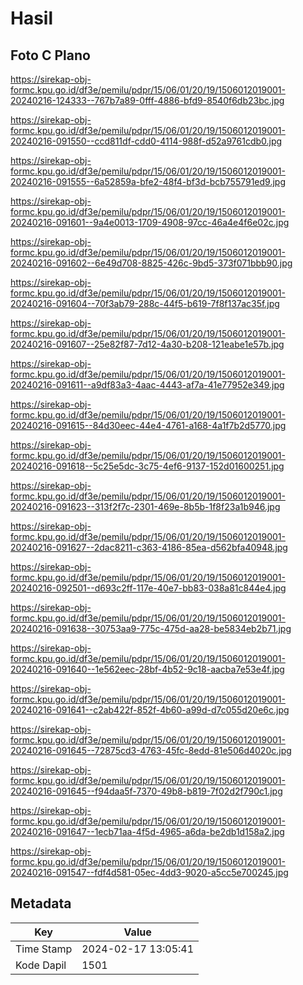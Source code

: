 # Hasil

## Foto C Plano

https://sirekap-obj-formc.kpu.go.id/df3e/pemilu/pdpr/15/06/01/20/19/1506012019001-20240216-124333--767b7a89-0fff-4886-bfd9-8540f6db23bc.jpg

https://sirekap-obj-formc.kpu.go.id/df3e/pemilu/pdpr/15/06/01/20/19/1506012019001-20240216-091550--ccd811df-cdd0-4114-988f-d52a9761cdb0.jpg

https://sirekap-obj-formc.kpu.go.id/df3e/pemilu/pdpr/15/06/01/20/19/1506012019001-20240216-091555--6a52859a-bfe2-48f4-bf3d-bcb755791ed9.jpg

https://sirekap-obj-formc.kpu.go.id/df3e/pemilu/pdpr/15/06/01/20/19/1506012019001-20240216-091601--9a4e0013-1709-4908-97cc-46a4e4f6e02c.jpg

https://sirekap-obj-formc.kpu.go.id/df3e/pemilu/pdpr/15/06/01/20/19/1506012019001-20240216-091602--6e49d708-8825-426c-9bd5-373f071bbb90.jpg

https://sirekap-obj-formc.kpu.go.id/df3e/pemilu/pdpr/15/06/01/20/19/1506012019001-20240216-091604--70f3ab79-288c-44f5-b619-7f8f137ac35f.jpg

https://sirekap-obj-formc.kpu.go.id/df3e/pemilu/pdpr/15/06/01/20/19/1506012019001-20240216-091607--25e82f87-7d12-4a30-b208-121eabe1e57b.jpg

https://sirekap-obj-formc.kpu.go.id/df3e/pemilu/pdpr/15/06/01/20/19/1506012019001-20240216-091611--a9df83a3-4aac-4443-af7a-41e77952e349.jpg

https://sirekap-obj-formc.kpu.go.id/df3e/pemilu/pdpr/15/06/01/20/19/1506012019001-20240216-091615--84d30eec-44e4-4761-a168-4a1f7b2d5770.jpg

https://sirekap-obj-formc.kpu.go.id/df3e/pemilu/pdpr/15/06/01/20/19/1506012019001-20240216-091618--5c25e5dc-3c75-4ef6-9137-152d01600251.jpg

https://sirekap-obj-formc.kpu.go.id/df3e/pemilu/pdpr/15/06/01/20/19/1506012019001-20240216-091623--313f2f7c-2301-469e-8b5b-1f8f23a1b946.jpg

https://sirekap-obj-formc.kpu.go.id/df3e/pemilu/pdpr/15/06/01/20/19/1506012019001-20240216-091627--2dac8211-c363-4186-85ea-d562bfa40948.jpg

https://sirekap-obj-formc.kpu.go.id/df3e/pemilu/pdpr/15/06/01/20/19/1506012019001-20240216-092501--d693c2ff-117e-40e7-bb83-038a81c844e4.jpg

https://sirekap-obj-formc.kpu.go.id/df3e/pemilu/pdpr/15/06/01/20/19/1506012019001-20240216-091638--30753aa9-775c-475d-aa28-be5834eb2b71.jpg

https://sirekap-obj-formc.kpu.go.id/df3e/pemilu/pdpr/15/06/01/20/19/1506012019001-20240216-091640--1e562eec-28bf-4b52-9c18-aacba7e53e4f.jpg

https://sirekap-obj-formc.kpu.go.id/df3e/pemilu/pdpr/15/06/01/20/19/1506012019001-20240216-091641--c2ab422f-852f-4b60-a99d-d7c055d20e6c.jpg

https://sirekap-obj-formc.kpu.go.id/df3e/pemilu/pdpr/15/06/01/20/19/1506012019001-20240216-091645--72875cd3-4763-45fc-8edd-81e506d4020c.jpg

https://sirekap-obj-formc.kpu.go.id/df3e/pemilu/pdpr/15/06/01/20/19/1506012019001-20240216-091645--f94daa5f-7370-49b8-b819-7f02d2f790c1.jpg

https://sirekap-obj-formc.kpu.go.id/df3e/pemilu/pdpr/15/06/01/20/19/1506012019001-20240216-091647--1ecb71aa-4f5d-4965-a6da-be2db1d158a2.jpg

https://sirekap-obj-formc.kpu.go.id/df3e/pemilu/pdpr/15/06/01/20/19/1506012019001-20240216-091547--fdf4d581-05ec-4dd3-9020-a5cc5e700245.jpg


## Metadata

| Key        | Value               |
| ---------- | ------------------- |
| Time Stamp | 2024-02-17 13:05:41 |
| Kode Dapil | 1501                |



